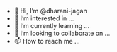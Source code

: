 - 👋 Hi, I’m @dharani-jagan
- 👀 I’m interested in ...
- 🌱 I’m currently learning ...
- 💞️ I’m looking to collaborate on ...
- 📫 How to reach me ...

<!---
dharani-jagan/dharani-jagan is a ✨ special ✨ repository because its `README.md` (this file) appears on your GitHub profile.
You can click the Preview link to take a look at your changes.
--->
